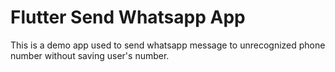 # Flutter Send Whatsapp App


This is a demo app used to send whatsapp message to unrecognized phone number without saving user's number.

